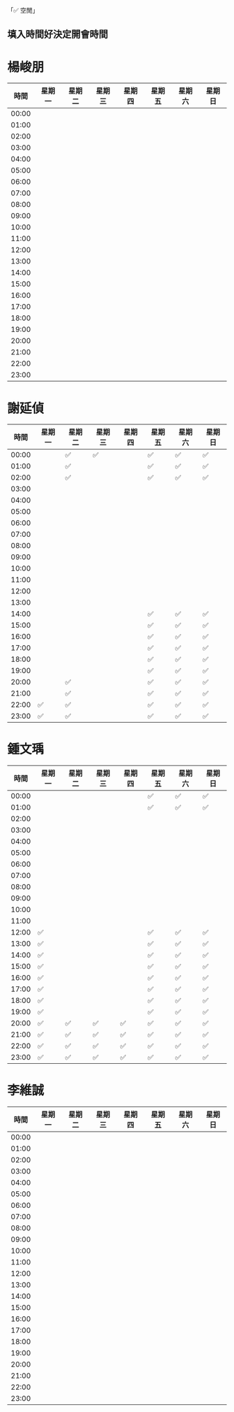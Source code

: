 「✅ 空閒」
## 填入時間好決定開會時間

# 楊峻朋	

| 時間  | 星期一 | 星期二 | 星期三 | 星期四 | 星期五 | 星期六 | 星期日 |
|------|--------|--------|--------|--------|--------|--------|--------|
| 00:00 |        |        |        |        |        |        |        |
| 01:00 |        |        |        |        |        |        |        |
| 02:00 |        |        |        |        |        |        |        |
| 03:00 |        |        |        |        |        |        |        |
| 04:00 |        |        |        |        |        |        |        |
| 05:00 |        |        |        |        |        |        |        |
| 06:00 |        |        |        |        |        |        |        |
| 07:00 |        |        |        |        |        |        |        |
| 08:00 |        |        |        |        |        |        |        |
| 09:00 |        |        |        |        |        |        |        |
| 10:00 |        |        |        |        |        |        |        |
| 11:00 |        |        |        |        |        |        |        |
| 12:00 |        |        |        |        |        |        |        |
| 13:00 |        |        |        |        |        |        |        |
| 14:00 |        |        |        |        |        |        |        |
| 15:00 |        |        |        |        |        |        |        |
| 16:00 |        |        |        |        |        |        |        |
| 17:00 |        |        |        |        |        |        |        |
| 18:00 |        |        |        |        |        |        |        |
| 19:00 |        |        |        |        |        |        |        |
| 20:00 |        |        |        |        |        |        |        |
| 21:00 |        |        |        |        |        |        |        |
| 22:00 |        |        |        |        |        |        |        |
| 23:00 |        |        |        |        |        |        |        |

# 謝延偵

| 時間  | 星期一 | 星期二 | 星期三 | 星期四 | 星期五 | 星期六 | 星期日 |
|------|--------|--------|--------|--------|--------|--------|--------|
| 00:00 |        |    ✅    |   ✅     |        |   ✅     |  ✅      |  ✅      |
| 01:00 |        |     ✅   |        |        |     ✅   |     ✅   |    ✅    |
| 02:00 |        |  ✅      |        |        |     ✅   |    ✅    |   ✅     |
| 03:00 |        |        |        |        |        |        |        |
| 04:00 |        |        |        |        |        |        |        |
| 05:00 |        |        |        |        |        |        |        |
| 06:00 |        |        |        |        |        |        |        |
| 07:00 |        |        |        |        |        |        |        |
| 08:00 |        |        |        |        |        |        |        |
| 09:00 |        |        |        |        |        |        |        |
| 10:00 |        |        |        |        |        |        |        |
| 11:00 |        |        |        |        |        |        |        |
| 12:00 |        |        |        |        |        |        |        |
| 13:00 |        |        |        |        |        |        |        |
| 14:00 |        |        |        |        |   ✅     |  ✅      | ✅       |
| 15:00 |        |        |        |        |     ✅   |    ✅    |    ✅    |
| 16:00 |        |        |        |        |    ✅    |    ✅    |  ✅      |
| 17:00 |        |        |        |        |      ✅  |      ✅  |     ✅   |
| 18:00 |        |        |        |        |   ✅    |  ✅      |  ✅      |
| 19:00 |        |        |        |        |       ✅ |    ✅    |  ✅      |
| 20:00 |        |    ✅    |        |        |    ✅    |   ✅     |    ✅    |
| 21:00 |        |      ✅  |        |        |   ✅     |     ✅   |    ✅    |
| 22:00 |    ✅    |    ✅    |        |        |  ✅      |     ✅   |   ✅     |
| 23:00 |    ✅    |     ✅   |        |        |     ✅   |   ✅     |     ✅   |

# 鍾文瑀

| 時間  | 星期一 | 星期二 | 星期三 | 星期四 | 星期五 | 星期六 | 星期日 |
|------|--------|--------|--------|--------|--------|--------|--------|
| 00:00 |        |        |        |        |    ✅    |   ✅     |    ✅    |
| 01:00 |        |        |        |        |    ✅    |   ✅     |    ✅    |
| 02:00 |        |        |        |        |        |        |        |
| 03:00 |        |        |        |        |        |        |        |
| 04:00 |        |        |        |        |        |        |        |
| 05:00 |        |        |        |        |        |        |        |
| 06:00 |        |        |        |        |        |        |        |
| 07:00 |        |        |        |        |        |        |        |
| 08:00 |        |        |        |        |        |        |        |
| 09:00 |        |        |        |        |        |        |        |
| 10:00 |        |        |        |        |        |        |        |
| 11:00 |        |        |        |        |        |        |        |
| 12:00 |    ✅    |        |        |        |    ✅    |    ✅    |    ✅    |
| 13:00 |    ✅    |        |        |        |    ✅    |    ✅    |    ✅    |
| 14:00 |    ✅    |        |        |        |    ✅    |    ✅    |    ✅    |
| 15:00 |    ✅    |        |        |        |    ✅    |    ✅    |    ✅    |
| 16:00 |    ✅    |        |        |        |    ✅    |    ✅    |    ✅    |
| 17:00 |    ✅    |        |        |        |    ✅    |    ✅    |    ✅    |
| 18:00 |    ✅    |        |        |        |    ✅    |    ✅    |    ✅    |
| 19:00 |    ✅    |        |        |        |    ✅    |    ✅    |    ✅    |
| 20:00 |    ✅    |    ✅    |    ✅    |    ✅    |    ✅    |    ✅    |    ✅    |
| 21:00 |    ✅    |    ✅    |    ✅    |    ✅    |    ✅    |    ✅    |    ✅    |
| 22:00 |    ✅    |    ✅    |    ✅    |    ✅    |    ✅    |    ✅    |    ✅    |
| 23:00 |    ✅    |    ✅    |    ✅    |    ✅    |    ✅    |    ✅    |    ✅    |

# 李維誠

| 時間  | 星期一 | 星期二 | 星期三 | 星期四 | 星期五 | 星期六 | 星期日 |
|------|--------|--------|--------|--------|--------|--------|--------|
| 00:00 |        |        |        |        |        |        |        |
| 01:00 |        |        |        |        |        |        |        |
| 02:00 |        |        |        |        |        |        |        |
| 03:00 |        |        |        |        |        |        |        |
| 04:00 |        |        |        |        |        |        |        |
| 05:00 |        |        |        |        |        |        |        |
| 06:00 |        |        |        |        |        |        |        |
| 07:00 |        |        |        |        |        |        |        |
| 08:00 |        |        |        |        |        |        |        |
| 09:00 |        |        |        |        |        |        |        |
| 10:00 |        |        |        |        |        |        |        |
| 11:00 |        |        |        |        |        |        |        |
| 12:00 |        |        |        |        |        |        |        |
| 13:00 |        |        |        |        |        |        |        |
| 14:00 |        |        |        |        |        |        |        |
| 15:00 |        |        |        |        |        |        |        |
| 16:00 |        |        |        |        |        |        |        |
| 17:00 |        |        |        |        |        |        |        |
| 18:00 |        |        |        |        |        |        |        |
| 19:00 |        |        |        |        |        |        |        |
| 20:00 |        |        |        |        |        |        |        |
| 21:00 |        |        |        |        |        |        |        |
| 22:00 |        |        |        |        |        |        |        |
| 23:00 |        |        |        |        |        |        |        |
